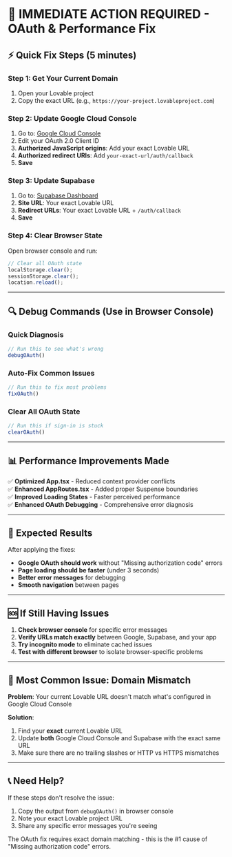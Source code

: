 # 🚨 IMMEDIATE ACTION REQUIRED - OAuth & Performance Fix

## ⚡ **Quick Fix Steps (5 minutes)**

### **Step 1: Get Your Current Domain**
1. Open your Lovable project
2. Copy the exact URL (e.g., `https://your-project.lovableproject.com`)

### **Step 2: Update Google Cloud Console**
1. Go to: [Google Cloud Console](https://console.cloud.google.com/apis/credentials)
2. Edit your OAuth 2.0 Client ID
3. **Authorized JavaScript origins**: Add your exact Lovable URL
4. **Authorized redirect URIs**: Add `your-exact-url/auth/callback`
5. **Save**

### **Step 3: Update Supabase**
1. Go to: [Supabase Dashboard](https://supabase.com/dashboard/project/cjwgfoingscquolnfkhh/auth/url-configuration)
2. **Site URL**: Your exact Lovable URL
3. **Redirect URLs**: Your exact Lovable URL + `/auth/callback`
4. **Save**

### **Step 4: Clear Browser State**
Open browser console and run:
```javascript
// Clear all OAuth state
localStorage.clear();
sessionStorage.clear();
location.reload();
```

---

## 🔍 **Debug Commands (Use in Browser Console)**

### **Quick Diagnosis**
```javascript
// Run this to see what's wrong
debugOAuth()
```

### **Auto-Fix Common Issues**  
```javascript
// Run this to fix most problems
fixOAuth()
```

### **Clear All OAuth State**
```javascript
// Run this if sign-in is stuck
clearOAuth()
```

---

## 📊 **Performance Improvements Made**

✅ **Optimized App.tsx** - Reduced context provider conflicts  
✅ **Enhanced AppRoutes.tsx** - Added proper Suspense boundaries  
✅ **Improved Loading States** - Faster perceived performance  
✅ **Enhanced OAuth Debugging** - Comprehensive error diagnosis  

---

## 🎯 **Expected Results**

After applying the fixes:
- **Google OAuth should work** without "Missing authorization code" errors
- **Page loading should be faster** (under 3 seconds)
- **Better error messages** for debugging
- **Smooth navigation** between pages

---

## 🆘 **If Still Having Issues**

1. **Check browser console** for specific error messages
2. **Verify URLs match exactly** between Google, Supabase, and your app
3. **Try incognito mode** to eliminate cached issues
4. **Test with different browser** to isolate browser-specific problems

---

## 🔧 **Most Common Issue: Domain Mismatch**

**Problem**: Your current Lovable URL doesn't match what's configured in Google Cloud Console

**Solution**: 
1. Find your **exact** current Lovable URL
2. Update **both** Google Cloud Console and Supabase with the exact same URL
3. Make sure there are no trailing slashes or HTTP vs HTTPS mismatches

---

## 📞 **Need Help?**

If these steps don't resolve the issue:
1. Copy the output from `debugOAuth()` in browser console
2. Note your exact Lovable project URL
3. Share any specific error messages you're seeing

The OAuth fix requires exact domain matching - this is the #1 cause of "Missing authorization code" errors.
